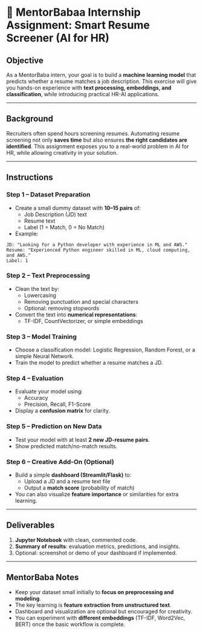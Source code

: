 # 📝 MentorBabaa Internship Assignment: Smart Resume Screener (AI for HR)

## Objective  
As a MentorBaba intern, your goal is to build a **machine learning model** that predicts whether a resume matches a job description. This exercise will give you hands-on experience with **text processing, embeddings, and classification**, while introducing practical HR-AI applications.

---

## Background  
Recruiters often spend hours screening resumes. Automating resume screening not only **saves time** but also ensures **the right candidates are identified**. This assignment exposes you to a real-world problem in AI for HR, while allowing creativity in your solution.

---

## Instructions  

### Step 1 – Dataset Preparation  
- Create a small dummy dataset with **10–15 pairs** of:  
  - Job Description (JD) text  
  - Resume text  
  - Label (1 = Match, 0 = No Match)  
- Example:  
```
JD: "Looking for a Python developer with experience in ML and AWS."
Resume: "Experienced Python engineer skilled in ML, cloud computing, and AWS."
Label: 1
```

### Step 2 – Text Preprocessing  
- Clean the text by:  
  - Lowercasing  
  - Removing punctuation and special characters  
  - Optional: removing stopwords  
- Convert the text into **numerical representations**:  
  - TF-IDF, CountVectorizer, or simple embeddings  

### Step 3 – Model Training  
- Choose a classification model: Logistic Regression, Random Forest, or a simple Neural Network.  
- Train the model to predict whether a resume matches a JD.

### Step 4 – Evaluation  
- Evaluate your model using:  
  - Accuracy  
  - Precision, Recall, F1-Score  
- Display a **confusion matrix** for clarity.

### Step 5 – Prediction on New Data  
- Test your model with at least **2 new JD-resume pairs**.  
- Show predicted match/no-match results.

### Step 6 – Creative Add-On (Optional)  
- Build a simple **dashboard (Streamlit/Flask)** to:  
  - Upload a JD and a resume text file  
  - Output a **match score** (probability of match)  
- You can also visualize **feature importance** or similarities for extra learning.

---

## Deliverables  
1. **Jupyter Notebook** with clean, commented code.  
2. **Summary of results**: evaluation metrics, predictions, and insights.  
3. Optional: screenshot or demo of your dashboard if implemented.  

---

## MentorBaba Notes  
- Keep your dataset small initially to **focus on preprocessing and modeling**.  
- The key learning is **feature extraction from unstructured text**.  
- Dashboard and visualization are optional but encouraged for creativity.  
- You can experiment with **different embeddings** (TF-IDF, Word2Vec, BERT) once the basic workflow is complete.

